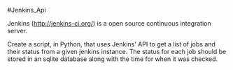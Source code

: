 #Jenkins_Api

Jenkins (http://jenkins-ci.org/) is a open source continuous integration server.

Create a script, in Python, that uses Jenkins' API to get a list of jobs and their status from a given jenkins instance. The status for each job should be stored in an sqlite database along with the time for when it was checked.